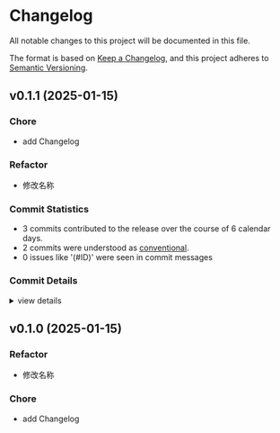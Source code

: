 # Changelog

All notable changes to this project will be documented in this file.

The format is based on [Keep a Changelog](https://keepachangelog.com/en/1.0.0/),
and this project adheres to [Semantic Versioning](https://semver.org/spec/v2.0.0.html).

## v0.1.1 (2025-01-15)

### Chore

 - <csr-id-e4407977d2f93f0a923a70cd20f0ce58f2161480/> add Changelog

### Refactor

 - <csr-id-b7d639fa3d4a8a8761458b2a7a83067b9a20b569/> 修改名称

### Commit Statistics

<csr-read-only-do-not-edit/>

 - 3 commits contributed to the release over the course of 6 calendar days.
 - 2 commits were understood as [conventional](https://www.conventionalcommits.org).
 - 0 issues like '(#ID)' were seen in commit messages

### Commit Details

<csr-read-only-do-not-edit/>

<details><summary>view details</summary>

 * **Uncategorized**
    - Release plugrs-host v0.1.0, plugrs-macros v0.1.0, plugrs v0.1.0 ([`e54577c`](https://github.com/Lydanne/plugrs/commit/e54577c9d7c248a7ddd58177343f984f207b9b4b))
    - Add Changelog ([`e440797`](https://github.com/Lydanne/plugrs/commit/e4407977d2f93f0a923a70cd20f0ce58f2161480))
    - 修改名称 ([`b7d639f`](https://github.com/Lydanne/plugrs/commit/b7d639fa3d4a8a8761458b2a7a83067b9a20b569))
</details>

## v0.1.0 (2025-01-15)

<csr-id-b7d639fa3d4a8a8761458b2a7a83067b9a20b569/>
<csr-id-e4407977d2f93f0a923a70cd20f0ce58f2161480/>

### Refactor

 - <csr-id-b7d639fa3d4a8a8761458b2a7a83067b9a20b569/> 修改名称

### Chore

 - <csr-id-e4407977d2f93f0a923a70cd20f0ce58f2161480/> add Changelog

